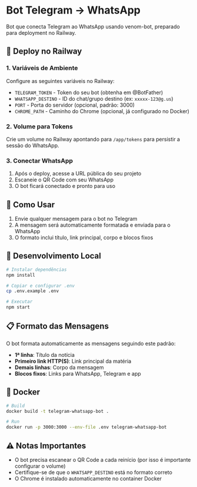 # Bot Telegram → WhatsApp

Bot que conecta Telegram ao WhatsApp usando venom-bot, preparado para deployment no Railway.

## 🚀 Deploy no Railway

### 1. Variáveis de Ambiente

Configure as seguintes variáveis no Railway:

- `TELEGRAM_TOKEN` - Token do seu bot (obtenha em @BotFather)
- `WHATSAPP_DESTINO` - ID do chat/grupo destino (ex: `xxxxx-123@g.us`)
- `PORT` - Porta do servidor (opcional, padrão: 3000)
- `CHROME_PATH` - Caminho do Chrome (opcional, já configurado no Docker)

### 2. Volume para Tokens

Crie um volume no Railway apontando para `/app/tokens` para persistir a sessão do WhatsApp.

### 3. Conectar WhatsApp

1. Após o deploy, acesse a URL pública do seu projeto
2. Escaneie o QR Code com seu WhatsApp
3. O bot ficará conectado e pronto para uso

## 📱 Como Usar

1. Envie qualquer mensagem para o bot no Telegram
2. A mensagem será automaticamente formatada e enviada para o WhatsApp
3. O formato inclui título, link principal, corpo e blocos fixos

## 🔧 Desenvolvimento Local

```bash
# Instalar dependências
npm install

# Copiar e configurar .env
cp .env.example .env

# Executar
npm start
```

## 📋 Formato das Mensagens

O bot formata automaticamente as mensagens seguindo este padrão:

- **1ª linha**: Título da notícia
- **Primeiro link HTTP(S)**: Link principal da matéria
- **Demais linhas**: Corpo da mensagem
- **Blocos fixos**: Links para WhatsApp, Telegram e app

## 🐳 Docker

```bash
# Build
docker build -t telegram-whatsapp-bot .

# Run
docker run -p 3000:3000 --env-file .env telegram-whatsapp-bot
```

## ⚠️ Notas Importantes

- O bot precisa escanear o QR Code a cada reinício (por isso é importante configurar o volume)
- Certifique-se de que o `WHATSAPP_DESTINO` está no formato correto
- O Chrome é instalado automaticamente no container Docker